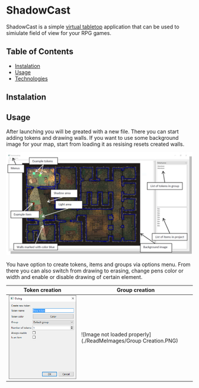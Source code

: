 # ShadowCast

ShadowCast is a simple  [virtual tabletop](https://www.dnd-compendium.com/dm-resources/virtual-tabletops) application that can be used to simiulate field of view for your RPG games.

## Table of Contents
* [Instalation](Instalation)
* [Usage](Usage)
* [Technologies](Technologies)

## Instalation

## Usage
After launching you will be greated with a new file. There you can start adding tokens and drawing walls. If you want to use some background image for your map, start from loading it as resising resets created walls.

![Image not loaded properly](./ReadMeImages/ProjectUsage.PNG)

You have option to create tokens, items and groups via options menu. From there you can also switch from drawing to erasing, change pens color or width and enable or disable drawing of certain element.

| Token creation      | Group creation|
| ------------- |-------------|
| ![Image not loaded properly](./ReadMeImages/TokenCreation.PNG)  | ![Image not loaded properly](./ReadMeImages/Group Creation.PNG) |
